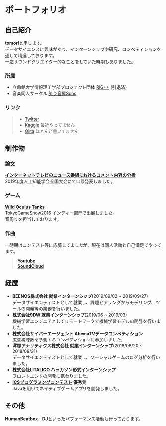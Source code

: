 # ポートフォリオ

## 自己紹介
**tomori**と申します。  
データサイエンスに興味があり、インターンシップや研究、コンペティションを通して精進しております。  
一応サウンドクリエイター的なことをしていた時期もありました。 

### 所属
- 立命館大学情報理工学部プロジェクト団体 [RiG++](http://rigpp.sakura.ne.jp/hp/) (引退済)
- 音楽同人サークル [笑う音屋Suns](https://twitter.com/warau_otoya)

### リンク
> - [Twitter](https://twitter.com/tmri24)  
> - [Kaggle](https://www.kaggle.com/tomori24) 最近やってません  
> - [Qiita](https://qiita.com/tomori24) ほとんど書いてません 


## 制作物

### 論文
**[インターネットテレビのニュース番組におけるコメント内容の分析](https://www.jstage.jst.go.jp/article/pjsai/JSAI2019/0/JSAI2019_2D4OS1a03/_article/-char/ja/)**  
2019年度人工知能学会全国大会にて口頭発表しました。


### ゲーム
**[Wild Oculus Tanks](https://youtu.be/WgpgRSu7tKM)**  
TokyoGameShow2016 インディー部門で出展しました。  
音周りを担当しております。


### 作曲
一時期はコンテスト等に応募してましたが、現在は同人活動と自己満足でやってます。  
> **[Youtube](https://www.youtube.com/channel/UCsVYnVMynZqS6V7D69LM2Zg)**  
> **[SoundCloud](https://soundcloud.com/tomori1039)**


## 経歴
- **BEENOS株式会社 就業インターンシップ**(2019/09/02 ~ 2019/09/27)  
データサイエンティストとして就業し、課題ヒアリングからモデリング、ツールの開発等の業務を行いました。
- **株式会社9DW 就業インターンシップ**(2019/06 ~ 2019/03)  
機械学習エンジニアとしてリモートワークで機械学習モデルの開発を行いました。
- **株式会社サイバーエージェント AbemaTVデータコンペティション**  
広告視聴数を予測するコンペティションに参加しました。
- **澪標アナリティクス株式会社 就業インターンシップ**(2018/08/20 ~ 2018/08/31)  
データサイエンティストとして就業し、ソーシャルゲームのログ分析を行いました。
- **株式会社LITALICO ハッカソン形式インターンシップ**  
フロントエンドの開発に携わりました。
- **[ICSプログラミングコンテスト](http://www.ics.ritsumei.ac.jp/event/201609282301.html) 優秀賞**  
Javaを用いてネイティブゲームアプリを開発しました。

## その他
**HumanBeatbox**、**DJ**といったパフォーマンス活動も行っております。


